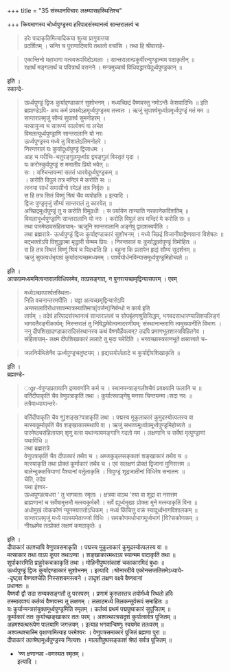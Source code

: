 +++
title = "35 संस्थानविचारः लक्ष्म्यासहस्थितिश्च"

+++
क्रियमाणस्य चोर्ध्वपुण्ड्रस्य हरिपादसंस्थानत्वं सान्तरालत्वं च 
> हरेः पादाकृतिमित्यादिकया श्रुत्या प्रागुपात्तया  
प्रदर्शितम् । सन्ति च पुराणादिष्वपि तथात्वे वचांसि । तथा हि श्रीवाराहे-  

> एकान्तिनो महाभागा मत्स्वरूपविदोऽमलाः । सान्तरालान्प्रकुर्वीरन्पुण्ड्रान्मम पदाकृतीन् ॥  
रक्षार्थं मङ्गलार्थं च पवित्रार्थं वरानने । मन्त्रमुच्चार्य विधिवद्धारयेदूर्ध्वपुण्ड्रकान् ॥

इति ।  
स्कान्दे- 
> ऊर्ध्वपुण्ड्रं द्विजः कुर्याद्दण्डाकारं सुशोभनम् । मध्यच्छिद्रं वैष्णवस्तु नमोऽन्तैः केशवादिभिः ॥ इति  
ब्रह्माण्डेऽपि-
> अथ कर्म प्रवक्ष्येऽहमूर्ध्वपुण्ड्रस्य तत्त्वतः । ऋजुं सुपार्श्वमूर्ध्वाग्रमूर्ध्वपुण्ड्रं मतं मम ॥  
सान्तरालमृजुं सौम्यं सुपार्श्व सुमनोहरम् ।  
मत्सायुज्य च सारूप्यं सालोक्यं वा लभेत  
विमलत्यूर्ध्वपुण्ड्राणि सान्तरालानि यो नरः  
ऊर्ध्वपुण्ड्रस्य मध्ये तु विशालेऽतिमनोहरे ।  
निरन्तरालं यः कुर्यादूर्ध्वपुण्ड्रं द्विजाधमः ।  
आह च मरीचिः-चतुरङ्गुलमूर्ध्वाग्र द्व्यङ्गुलं विस्तृतं मृदा ।  
यः करोस्कुर्वपुण्ड्रं स ममातीव प्रियो भवेत् ॥  
सः । यश्चिन्तयन्मां सततं धारयेदूर्ध्वपुण्ड्रकम् ॥  
। करोति विपुलं तत्र मन्दिरं मे करोति सः ॥  
त्स्नया सार्धं समासीनो रमेऽहं तत्र निर्वृतः ॥  
स हि तत्र सितं विष्णुं श्रियं चैव व्यपोहति ॥ इत्यादि ।  
द्विजः पुण्ड्रमृजुं सौम्यं सान्तरालं तु कारयेत् ॥  
अच्छिद्रमूर्ध्वपुण्ड्रं तु य करोति विमूढधीः । स पर्यायेण तान्याति नरकानेकविंशतिम् ॥  
विमलाभूर्ध्वपुण्ड्राणि सान्तरालानि यो नरः । करोति विपुलं तत्र मन्दिरं मे करोति सः ॥  
तथा पारमेष्ठ्यसंहितायाम्-
> ऋजूनि सान्तरालानि अङ्गेषु द्वादशस्वपीति ।  
तथा ब्रह्मरात्रे-
> ऊर्ध्वपुण्ड्रं द्विजः कुर्याद्दण्डाकारं सुशोभनम् । मध्ये च्छिद्रं विजानीयाद्वैष्णवानां विशेषतः ॥  
मद्भक्तोऽपि विशुद्धात्मा मृद्धारी चेन्मम प्रियः । निरन्तरालं यः कुर्याद्ध्वर्वपुण्ड्रं विमोहितः ॥  
स हि तत्र स्थितं विष्णुं श्रियं च पिदधाति हि । बहुना कि प्रलापेन हृद्यं सौम्यं सुदर्शनम् ॥  
ऋजुं सुयत्यर्धभृयाग्रं कुर्यादत्यच्छमध्यमम् । पार्श्वयोर्धनविन्यासमूर्ध्वपुण्ड्रमिहोच्यते ॥

इति ।  
अत्कछमध्यममित्यन्तरालविधिपरमेव, तत्प्रसङ्गात्, न पुनरत्यच्छमृद्विन्यासपरम् । एवम् 
> मध्येऽच्छापार्श्वतस्थिता-  
निति वचनान्तरमपीति । यद्वा अत्यच्छमृद्विन्यासेऽपि अन्तरालाविरोधात्तावन्मात्रस्यातिमात्र[वर्जन]निर्बन्धो न कार्य इति  
तार्यम् । तदेवं हरिपादसंस्थानत्वं सान्तरालत्वं च सोपबृंहणश्रुतिसिद्धम्, भगवदसाधारण्यातिशयलिङ्गं  
भागवतैरङ्गीकार्यम्; निरन्तरालं तु निषिद्धमेवेत्यनादरणीयम्; संस्थानान्तराणि त्वमुख्यानीति विभागः ।  
ननु दीपशिखादण्डाकारादिसंस्थानस्य कथं वैष्णवैर्हेयत्वम्? तदपि प्रमाणभूतशास्त्रविहितगेव ।  
संहितायाम्-
> लक्ष्म दीपशिखाकारं ललाटे तु मृदा चरेदिति । भगवच्छास्त्ररत्नभूते क्षसात्त्वते च-  

> जलनिर्मथितेनैव ऊर्ध्वपुण्ड्रचतुष्टयम् । हृद्यसयोर्ललाटे च कुर्याद्दीपशिखाकृति ॥

इति ।  
ब्रह्माण्डे- 
> ःgr-र्वपुण्डप्रतायानि द्रव्यवर्णानि कर्म च । स्थानमन्त्राङ्गलीश्चैवं प्रवक्ष्यामि फलानि च ॥  
वर्तिदीपाकृतिं चैव वेणुपत्राकृतिं तथा । कुर्यात्स्वाङ्गेषु मनसा चिन्तयन्मा।सदा नरः ॥  
तत्रैवाध्यायान्तरे-  

> वर्तिदीपाकृति चैव णु[शङ्ख?पत्राकृतिं तथा । पद्मस्य मुकुलाकारं कुमुदस्योत्पलस्य वा  
मत्स्यकूर्माकृतिं चैव शङ्खाकारमथापि वा । ऋजुं सभाव्यमूर्ध्वाग्रमूर्ध्वपुण्ड्रमिहोच्यते ॥  
पारमेष्ठ्यसंहितायाम् शृणु वत्स यथान्यायमङ्गानि गदतो मम । लक्षणानि च सर्वेषां मृत्पुण्ड्राणां यथाविधि ॥  
तथा ब्रह्मरात्रे  
वेणुपत्राकृतिं चैव दीपाकारं तथैव च । अब्जकुड्लसङ्काशं शङ्खाकारं तथैव च ॥  
मत्स्याकृतिं तथा प्रोक्तं कूर्माकारं तथैव च । एवं सलक्षणं प्रोक्तं द्विजानां मुनिसत्तम ॥  
बालेन्दुकक्षत्रियाणां वैश्यानां वर्तुलाकृति । त्रिपुण्ड्रं शूद्रजातीनां विधिरेष सनातनः ॥  
चेति, तदेव  
यथा ईश्वर-  
ऊध्वपुण्डत्यधरा ' तु भागवताः स्मृताः । क्षत्रया वाऽथ 'स्या वा शूद्रा वा नसत्तम  
ब्राह्मणानां च सर्वेषामुत्तमौ मत्स्यकूर्मकौ । सर्वे ह्यूर्ध्वमुखाः प्रोक्ता मुने मत्स्याकृतिं विना ॥  
अधोमुखं त्वेककोणं न्यूनमयत्ततोऽधिकम् । मध्यं किंचित्तु वक्रं स्यादूर्ध्वभागविशालकम् ॥  
सान्तरालमृजुं मध्ये मात्स्यमेतत्ज्जो विधिः । समकोणमधोभागमूर्ध्वभागं [वि?सकोणकम् ॥  
नीख्ध्रमेव तत्प्रोक्तं लक्षणं कमठाकृतेः ॥

इति ।  
दीपाकारं ततश्चापि वेणुपत्रसमाकृति । पद्मस्य मुकुलाकारं कुमुदस्योत्पलस्य वा ॥  
मत्साकार तथा वाऽप कूपर तथाऽण्वा । शङ्खाकारमथाऽप स्यान्मम पादाकृतिं तथा ॥  
शूर्पाकारमिति प्राहुरेकचक्राकृतिं तथा । मोहिनीपुष्पसंकाशं चकाकारमिदं बुधाः ॥  
ऊर्ध्वपुण्ड्रं द्विजः कुर्याद्दण्डाकारं सुशोभनम् । इत्यादि ।श्रोनारदीये एकोनसप्ततितमेऽध्याये-  
-दृष्ट्वा वैष्णवश्चेति निस्सशयमस्त्वने । तादृशं लक्षण वक्ष्ये वैष्णवानां  
प्रधानतः ॥  
वैष्णवौ द्वौ सदा सम्यक्सङ्गतौ तु परस्परम् । प्रणामं कुरुतस्तत्र तयोर्मध्ये स्थितो हरिः  
तस्मादवश्यं कर्तव्यं वैष्णवस्य तु लक्षणम् । ललाटमध्ये तिलकन्तुर्वरूपं समाहितः ॥  
यः कुर्यान्मन्त्रसंयुक्तमूर्ध्वपुण्ड्रमिति स्मृतम् । कर्तव्यं प्रथमं पद्मपुष्पाकारं सुपूजितम् ॥  
कूर्माकारं ततः कुर्याच्छङ्खाकार ततः परम् । अश्वत्थपत्रसदृशं कुर्यात्सर्वत्र पूजितम् ॥  
अहमश्वत्थरूपेण पालयामि जगत्त्रयम् । इत्याह भगवान्विष्णुः स्वयमेव ततःपरम् ॥  
अश्वत्थश्चास्मि वृक्षाणामित्याह परमेश्वरः । वेणुपत्रसमाकारं पूजितं ब्रह्मणा पुरा ॥  
दीपाकारं ततश्रेष्ठमूर्ध्वपुण्ड्रस्य नित्यशः । मालतीपुष्पसङ्काशं श्रेष्ठं सर्वत्र पूजितम् ॥  
- 'ण्ण क्षणान्यव -वणस्यत स्मृतम् ।  
इत्यादि ।